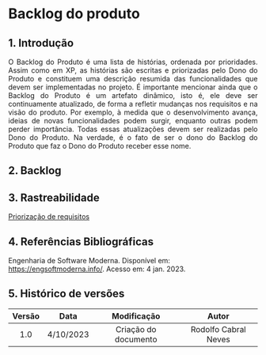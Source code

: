 # Backlog do produto

## 1. Introdução
<p align="justify">
O Backlog do Produto é uma lista de histórias, ordenada por prioridades. Assim como em XP, as histórias são escritas e priorizadas pelo Dono do Produto e constituem uma descrição resumida das funcionalidades que devem ser implementadas no projeto. É importante mencionar ainda que o Backlog do Produto é um artefato dinâmico, isto é, ele deve ser continuamente atualizado, de forma a refletir mudanças nos requisitos e na visão do produto. Por exemplo, à medida que o desenvolvimento avança, ideias de novas funcionalidades podem surgir, enquanto outras podem perder importância. Todas essas atualizações devem ser realizadas pelo Dono do Produto. Na verdade, é o fato de ser o dono do Backlog do Produto que faz o Dono do Produto receber esse nome.
</p>

## 2. Backlog

## 3. Rastreabilidade

[Priorização de requisitos](https://requisitos-de-software.github.io/2022.2-Moodle/Prioriza%C3%A7%C3%A3o/priorizacao/)

## 4. Referências Bibliográficas

Engenharia de Software Moderna. Disponível em: <https://engsoftmoderna.info/>. Acesso em: 4 jan. 2023.


## 5. Histórico de versões

| Versão | Data | Modificação | Autor |
|:--:|:--:|:--:|:--:|
| 1.0 | 4/10/2023 | Criação do documento | Rodolfo Cabral Neves |